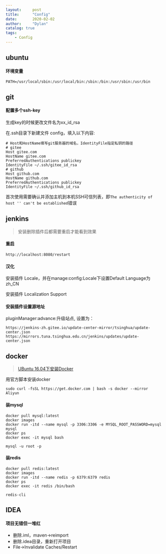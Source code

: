 ```yaml
---
layout:     post
title:      "Config"
date:       2020-02-02
author:     "Dylan"
catalog: true
tags:
    - Config
---
```



## ubuntu


#### 环境变量

`PATH=/usr/local/sbin:/usr/local/bin:/sbin:/bin:/usr/sbin:/usr/bin`


## git


#### 配置多个ssh-key

生成key的时候更改文件名为xx_id_rsa

在.ssh目录下新建文件 config，填入以下内容:

```
# Host和HostName填写git服务器的域名，IdentityFile指定私钥的路径
# gitee
Host gitee.com
HostName gitee.com
PreferredAuthentications publickey
IdentityFile ~/.ssh/gitee_id_rsa
# github
Host github.com
HostName github.com
PreferredAuthentications publickey
IdentityFile ~/.ssh/github_id_rsa
```

首次使用需要确认并添加主机到本机SSH可信列表，即`The authenticity of host '' can't be established`错误


## jenkins

> 安装删除插件后都需要重启才能看到效果


#### 重启

`http://localhost:8080/restart`


#### 汉化

安装插件 Locale，并在manage:config:Locale下设置Default Language为zh_CN
	
安装插件 Localization Support


#### 安装插件设置源地址

pluginManager:advance:升级站点, 设置为：

```
https://jenkins-zh.gitee.io/update-center-mirror/tsinghua/update-center.json
https://mirrors.tuna.tsinghua.edu.cn/jenkins/updates/update-center.json
```


## docker

> [UBuntu 16.04下安装Docker](https://yq.aliyun.com/articles/675833/)

用官方脚本安装docker

`sudo curl -fsSL https://get.docker.com | bash -s docker --mirror Aliyun`


#### 装mysql

```
docker pull mysql:latest
docker images
docker run -itd --name mysql -p 3306:3306 -e MYSQL_ROOT_PASSWORD=mysql mysql
docker ps
docker exec -it mysql bash

mysql -u root -p
```


#### 装redis

```
docker pull redis:latest
docker images
docker run -itd --name redis -p 6379:6379 redis
docker ps
docker exec -it redis /bin/bash

redis-cli
```


## IDEA


#### 项目无错但一堆红

* 删除.iml，maven->reimport
* 删除.idea目录，重新打开项目
* File->Invalidate Caches/Restart